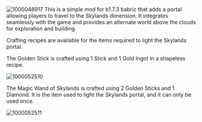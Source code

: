 ![1000048917](https://github.com/user-attachments/assets/b352318f-3cd4-43be-b3e1-62e81888a7c8)
This is a simple mod for b1.7.3 babric that adds a portal allowing players to travel to the Skylands dimension. It integrates seamlessly with the game and provides an alternate world above the clouds for exploration and building.

Crafting recipes are available for the items required to light the Skylands portal.

The Golden Stick is crafted using 1 Stick and 1 Gold Ingot in a shapeless recipe.

![1000052510](https://github.com/user-attachments/assets/299c38c7-ab31-476d-b92c-1e60f48cf54c)

The Magic Wand of Skylands is crafted using 2 Golden Sticks and 1 Diamond. It is the item used to light the Skylands portal, and it can only be used once.

![1000052511](https://github.com/user-attachments/assets/343cb7a6-d8e6-42e8-8985-f9aedbde944d)

